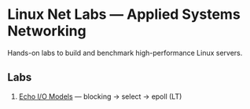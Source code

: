 # Linux Net Labs — Applied Systems Networking
Hands-on labs to build and benchmark high-performance Linux servers.

## Labs
1. [Echo I/O Models](01-echo-io-models/) — blocking → select → epoll (LT)
